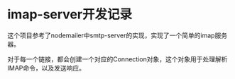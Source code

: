 # imap-server开发记录
这个项目参考了nodemailer中smtp-server的实现，实现了一个简单的imap服务器。

对于每一个链接，都会创建一个对应的Connection对象，这个对象用于处理解析IMAP命令，以及发送响应。